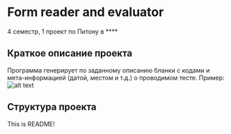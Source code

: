 # Form reader and evaluator 
4 семестр, 1 проект по Питону в ****

## Краткое описание проекта

Программа генерирует по заданному описанию бланки с кодами и мета-информацией (датой, местом и т.д.) о проводимом тесте. Пример: 
![alt text](https://github.com/NoblFriend/python_proj_1/blob/master/demo/exmaple_blank.png)


## Структура проекта

This is README!
